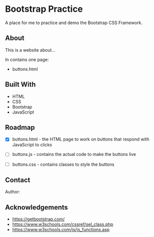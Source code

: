 # Bootstrap Practice

A place for me to practice and demo the Bootstrap CSS Framework.

## About

This is a website about...

In contains one page:

* buttons.html



## Built With

- HTML
- CSS
- Bootstrap
- JavaScript


## Roadmap

- [x] buttons.html - the HTML page to work on buttons that respond with JavaScript to clicks
- [ ] buttons.js - contains the actual code to make the buttons live
- [ ] buttons.css - contains classes to style the buttons


## Contact

Author: 

## Acknowledgements

- https://getbootstrap.com/
- https://www.w3schools.com/cssref/sel_class.php
- https://www.w3schools.com/js/js_functions.asp
